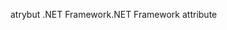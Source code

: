 <span data-ttu-id="f3777-101">atrybut .NET Framework</span><span class="sxs-lookup"><span data-stu-id="f3777-101">.NET Framework attribute</span></span>